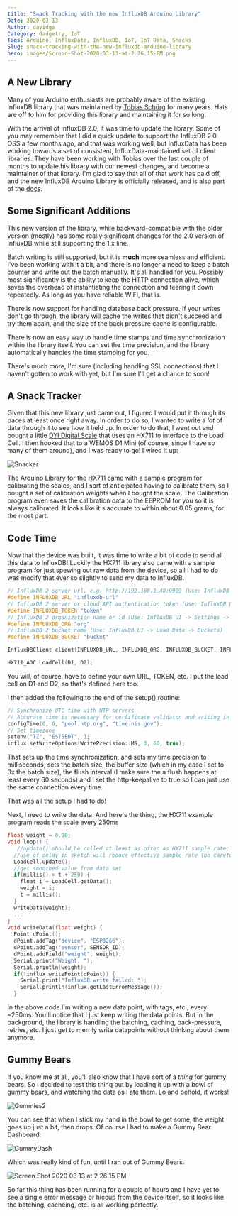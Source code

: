 ```yaml
---
title: "Snack Tracking with the new InfluxDB Arduino Library"
Date: 2020-03-13
Author: davidgs
Category: Gadgetry, IoT
Tags: Arduino, InfluxData, InfluxDB, IoT, IoT Data, Snacks
Slug: snack-tracking-with-the-new-influxdb-arduino-library
hero: images/Screen-Shot-2020-03-13-at-2.26.15-PM.png
---
```


## A New Library

Many of you Arduino enthusiasts are probably aware of the existing InfluxDB library that was maintained by [Tobias Schürg](https://github.com/tobiasschuerg) for many years. Hats are off to him for providing this library and maintaining it for so long.

With the arrival of InfluxDB 2.0, it was time to update the library. Some of you may remember that I did a quick update to support the InfluxDB 2.0 OSS a few months ago, and that was working well, but InfluxData has been working towards a set of consistent, InfluxData-maintained set of client libraries. They have been working with Tobias over the last couple of months to update his library with our newest changes, and become a maintainer of that library. I'm glad to say that all of that work has paid off, and the new InfluxDB Arduino Library is officially released, and is also part of the [docs](https://v2.docs.influxdata.com/v2.0/reference/api/client-libraries/).

## Some Significant Additions

This new version of the library, while backward-compatible with the older version (mostly) has some really significant changes for the 2.0 version of InfluxDB while still supporting the 1.x line.

Batch writing is still supported, but it is **much** more seamless and efficient. I've been working with it a bit, and there is no longer a need to keep a batch counter and write out the batch manually. It's all handled for you. Possibly most significantly is the ability to keep the HTTP connection alive, which saves the overhead of instantiating the connection and tearing it down repeatedly. As long as you have reliable WiFi, that is.

There is now support for handling database back pressure. If your writes don't go through, the library will cache the writes that didn't succeed and try them again, and the size of the back pressure cache is configurable.

There is now an easy way to handle time stamps and time synchronization within the library itself. You can set the time precision, and the library automatically handles the time stamping for you.

There's much more, I'm sure (including handling SSL connections) that I haven't gotten to work with yet, but I'm sure I'll get a chance to soon!

## A Snack Tracker

Given that this new library just came out, I figured I would put it through its paces at least once right away. In order to do so, I wanted to write a *lot* of data through it to see how it held up. In order to do that, I went out and bought a little [DYI Digital Scale](https://www.amazon.com/gp/product/B07SX2MYMX/) that uses an HX711 to interface to the Load Cell. I then hooked that to a WEMOS D1 Mini (of course, since I have so many of them around), and I was ready to go! I wired it up:

![Snacker](/posts/category/database/images/Snacker.png )

The Arduino Library for the HX711 came with a sample program for calibrating the scales, and I sort of anticipated having to calibrate them, so I bought a set of calibration weights when I bought the scale. The Calibration program even saves the calibration data to the EEPROM for you so it is always calibrated. It looks like it's accurate to within about 0.05 grams, for the most part.

## Code Time

Now that the device was built, it was time to write a bit of code to send all this data to InfluxDB! Luckily the HX711 library also came with a sample program for just spewing out raw data from the device, so all I had to do was modify that ever so slightly to send my data to InfluxDB.

```cpp
// InfluxDB 2 server url, e.g. http://192.168.1.48:9999 (Use: InfluxDB UI -> Load Data -> Client Libraries)
#define INFLUXDB_URL "influxdb-url"
// InfluxDB 2 server or cloud API authentication token (Use: InfluxDB UI -> Load Data -> Tokens -> <select token>)
#define INFLUXDB_TOKEN "token"
// InfluxDB 2 organization name or id (Use: InfluxDB UI -> Settings -> Profile -> <name under tile> )
#define INFLUXDB_ORG "org"
// InfluxDB 2 bucket name (Use: InfluxDB UI -> Load Data -> Buckets)
#define INFLUXDB_BUCKET "bucket"

InfluxDBClient client(INFLUXDB_URL, INFLUXDB_ORG, INFLUXDB_BUCKET, INFLUXDB_TOKEN);

HX711_ADC LoadCell(D1, D2);
```

You will, of course, have to define your own URL, TOKEN, etc. I put the load cell on D1 and D2, so that's defined here too.

I then added the following to the end of the setup() routine:

```cpp
// Synchronize UTC time with NTP servers
// Accurate time is necessary for certificate validaton and writing in batches
configTime(0, 0, "pool.ntp.org", "time.nis.gov");
// Set timezone
setenv("TZ", "EST5EDT", 1;
influx.setWriteOptions(WritePrecision::MS, 3, 60, true);
```

That sets up the time synchronization, and sets my time precision to milliseconds, sets the batch size, the buffer size (which in my case I set to 3x the batch size), the flush interval (I make sure the a flush happens at least every 60 seconds) and I set the http-keepalive to true so I can just use the same connection every time.

That was all the setup I had to do!

Next, I need to write the data. And here's the thing, the HX711 example program reads the scale every 250ms

```cpp
float weight = 0.00;
void loop() {
   //update() should be called at least as often as HX711 sample rate; >10Hz@10SPS, >80Hz@80SPS
  //use of delay in sketch will reduce effective sample rate (be carefull with use of delay() in the loop)]{style="color: #999dab;"}
  LoadCell.update();
  //get smoothed value from data set
  if(millis() > t + 250) {
    float i = LoadCell.getData();
    weight = i;
    t = millis();
  }
  writeData(weight);
  ...
}
void writeData(float weight) {
  Point dPoint();
  dPoint.addTag("device", "ESP8266");
  dPoint.addTag("sensor", SENSOR_ID);
  dPoint.addField("weight", weight);
  Serial.print("Weight: ");
  Serial.println(weight);
  if(!influx.writePoint(dPoint)) {
    Serial.print("InfluxDB write failed: ");
    Serial.println(influx.getLastErrorMessage());
  }
```

In the above code I'm writing a new data point, with tags, etc., every ~250ms. You'll notice that I just keep writing the data points. But in the background, the library is handling the batching, caching, back-pressure, retries, etc. I just get to merrily write datapoints without thinking about them anymore.

## Gummy Bears

If you know me at all, you'll also know that I have sort of a *thing* for gummy bears. So I decided to test this thing out by loading it up with a bowl of gummy bears, and watching the data as I ate them. Lo and behold, it works!

![Gummies2](/posts/category/database/images/Gummies2.gif )

You can see that when I stick my hand in the bowl to get some, the weight goes up just a bit, then drops. Of course I had to make a Gummy Bear Dashboard:

![GummyDash](/posts/category/database/images/GummyDash.gif )

Which was really kind of fun, until I ran out of Gummy Bears.

![Screen Shot 2020 03 13 at 2 26 15 PM](/posts/category/database/images/Screen-Shot-2020-03-13-at-2.26.15-PM.png )

So far this thing has been running for a couple of hours and I have yet to see a single error message or hiccup from the device itself, so it looks like the batching, cacheing, etc. is all working perfectly.
